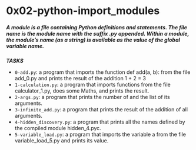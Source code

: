 # 0x02-python-import_modules

##### A module is a file containing Python definitions and statements. The file name is the module name with the suffix .py appended. Within a module, the module’s name (as a string) is available as the value of the global variable __name__.

***TASKS***

- `0-add.py`: a program that imports the function def add(a, b): from the file add_0.py and prints the result of the addition 1 + 2 = 3
- `1-calculation.py`: a program that imports functions from the file calculator_1.py, does some Maths, and prints the result.
- `2-args.py`: a program that prints the number of and the list of its arguments.
- `3-infinite_add.py`: a program that prints the result of the addition of all arguments.
- `4-hidden_discovery.py`: a program that prints all the names defined by the compiled module hidden_4.pyc.
- `5-variable_load.py`: a program that imports the variable a from the file variable_load_5.py and prints its value.
